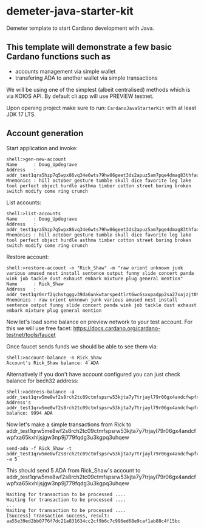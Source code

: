# demeter-java-starter-kit
Demeter template to start Cardano development with Java.

## This template will demonstrate a few basic Cardano functions such as
- accounts management via simple wallet
- transfering ADA to another wallet via simple transactions

We will be using one of the simplest (albeit centralised) methods which is via KOIOS API. By default cli app will use PREVIEW testnet.

Upon opening project make sure to run: ```CardanoJavaStarterKit``` with at least JDK 17 LTS.

## Account generation

Start application and invoke:
```shell
shell:>gen-new-account
Name      : Doug_Updegrave
Address   : addr_test1qra5hzp7q5wpx86vq34e6wts79hw86geet3ds2apuz5am7pqe4dmag83thfaqdwfgwrrk0duhwy92f6chgpr9937sktq2nk4cn
Mnemonics : hill october gesture tumble skull dice favorite leg lake tool perfect object hurdle asthma timber cotton street boring broken switch modify come ring crunch
```

List accounts:
```shell
shell:>list-accounts
Name      : Doug_Updegrave
Address   : addr_test1qra5hzp7q5wpx86vq34e6wts79hw86geet3ds2apuz5am7pqe4dmag83thfaqdwfgwrrk0duhwy92f6chgpr9937sktq2nk4cn
Mnemonics : hill october gesture tumble skull dice favorite leg lake tool perfect object hurdle asthma timber cotton street boring broken switch modify come ring crunch
```

Restore account:
```shell
shell:>restore-account -n "Rick_Shaw" -m "raw orient unknown junk various amused nest install sentence output funny slide concert panda wink job tackle dust exhaust embark mixture plug general mention"
Name      : Rick_Shaw
Address   : addr_test1qr0nrf2qchstgggv39da6unkwtarspe4tlrt6wc6sxupadpp2sa27xajzjt0twvst6c95pptefndu2xpfh8v6f55m0xqj93h9u
Mnemonics : raw orient unknown junk various amused nest install sentence output funny slide concert panda wink job tackle dust exhaust embark mixture plug general mention
```

Now let's load some balance on preview network to your test account. For this we will use free facet: https://docs.cardano.org/cardano-testnet/tools/faucet

Once faucet sends funds we should be able to see them via:
```shell
shell:>account-balance -n Rick_Shaw
Account's Rick_Shaw balance: 4 ADA
```
Alternatively if you don't have account configured you can just check balance for bech32 address:

```shell
shell:>address-balance -a addr_test1qrw5me8wf2s8rch2tc09ctmfspsrw53kjta7y7trjayl79r06gx4andcfwpfxa65kxhljsjgw3np9j779fqdg3u3kgpq3uhqew
Address's addr_test1qrw5me8wf2s8rch2tc09ctmfspsrw53kjta7y7trjayl79r06gx4andcfwpfxa65kxhljsjgw3np9j779fqdg3u3kgpq3uhqew balance: 9994 ADA
```

Now let's make a simple transactions from Rick to addr_test1qrw5me8wf2s8rch2tc09ctmfspsrw53kjta7y7trjayl79r06gx4andcfwpfxa65kxhljsjgw3np9j779fqdg3u3kgpq3uhqew

```shell
send-ada -f Rick_Shaw -t addr_test1qrw5me8wf2s8rch2tc09ctmfspsrw53kjta7y7trjayl79r06gx4andcfwpfxa65kxhljsjgw3np9j779fqdg3u3kgpq3uhqew -a 5
```
This should send 5 ADA from Rick_Shaw's account to addr_test1qrw5me8wf2s8rch2tc09ctmfspsrw53kjta7y7trjayl79r06gx4andcfwpfxa65kxhljsjgw3np9j779fqdg3u3kgpq3uhqew
```shell
Waiting for transaction to be processed ....
Waiting for transaction to be processed ....
...
Waiting for transaction to be processed ....
[Success] Transaction success, result: aa55e39ed2bb0776f7dc21a831634cc2cf9b6c7c996ed68e9caf1ab88c4f15bc
```
